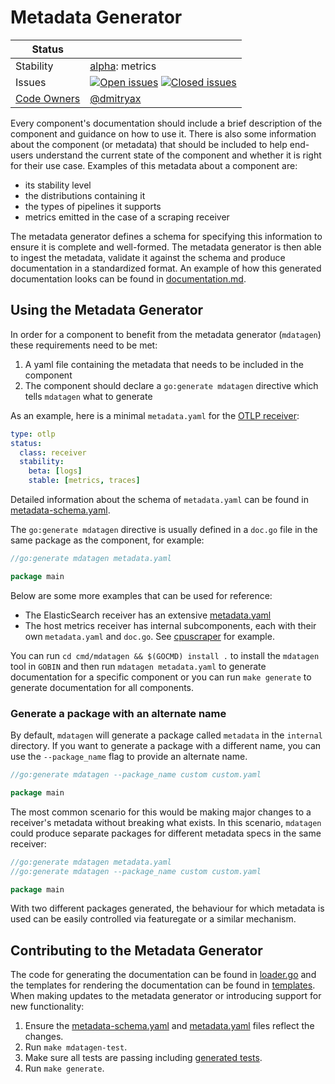 # Metadata Generator

<!-- status autogenerated section -->
| Status        |           |
| ------------- |-----------|
| Stability     | [alpha]: metrics   |
| Issues        | [![Open issues](https://img.shields.io/github/issues-search/open-telemetry/opentelemetry-collector?query=is%3Aissue%20is%3Aopen%20label%3Acmd%2Fmdatagen%20&label=open&color=orange&logo=opentelemetry)](https://github.com/open-telemetry/opentelemetry-collector/issues?q=is%3Aopen+is%3Aissue+label%3Acmd%2Fmdatagen) [![Closed issues](https://img.shields.io/github/issues-search/open-telemetry/opentelemetry-collector?query=is%3Aissue%20is%3Aclosed%20label%3Acmd%2Fmdatagen%20&label=closed&color=blue&logo=opentelemetry)](https://github.com/open-telemetry/opentelemetry-collector/issues?q=is%3Aclosed+is%3Aissue+label%3Acmd%2Fmdatagen) |
| [Code Owners](https://github.com/open-telemetry/opentelemetry-collector-contrib/blob/main/CONTRIBUTING.md#becoming-a-code-owner)    | [@dmitryax](https://www.github.com/dmitryax) |

[alpha]: https://github.com/open-telemetry/opentelemetry-collector#alpha
<!-- end autogenerated section -->

Every component's documentation should include a brief description of the component and guidance on how to use it.
There is also some information about the component (or metadata) that should be included to help end-users understand the current state of the component and whether it is right for their use case.
Examples of this metadata about a component are:

* its stability level
* the distributions containing it
* the types of pipelines it supports
* metrics emitted in the case of a scraping receiver

The metadata generator defines a schema for specifying this information to ensure it is complete and well-formed.
The metadata generator is then able to ingest the metadata, validate it against the schema and produce documentation in a standardized format.
An example of how this generated documentation looks can be found in [documentation.md](https://github.com/open-telemetry/opentelemetry-collector/blob/main/cmd/mdatagen/internal/samplereceiver/documentation.md).

## Using the Metadata Generator

In order for a component to benefit from the metadata generator (`mdatagen`) these requirements need to be met:
1. A yaml file containing the metadata that needs to be included in the component
2. The component should declare a `go:generate mdatagen` directive which tells `mdatagen` what to generate

As an example, here is a minimal `metadata.yaml` for the [OTLP receiver](https://github.com/open-telemetry/opentelemetry-collector/tree/main/receiver/otlpreceiver):
```yaml
type: otlp
status:
  class: receiver
  stability:
    beta: [logs]
    stable: [metrics, traces]
```

Detailed information about the schema of `metadata.yaml` can be found in [metadata-schema.yaml](./metadata-schema.yaml).

The `go:generate mdatagen` directive is usually defined in a `doc.go` file in the same package as the component, for example:
```go
//go:generate mdatagen metadata.yaml

package main
```

Below are some more examples that can be used for reference:

* The ElasticSearch receiver has an extensive [metadata.yaml](https://github.com/open-telemetry/opentelemetry-collector-contrib/tree/main/receiver/elasticsearchreceiver/metadata.yaml)
* The host metrics receiver has internal subcomponents, each with their own `metadata.yaml` and `doc.go`. See [cpuscraper](https://github.com/open-telemetry/opentelemetry-collector-contrib/tree/main/receiver/hostmetricsreceiver/internal/scraper/cpuscraper) for example.

You can run `cd cmd/mdatagen && $(GOCMD) install .` to install the `mdatagen` tool in `GOBIN` and then run `mdatagen metadata.yaml` to generate documentation for a specific component or you can run `make generate` to generate documentation for all components.

### Generate a package with an alternate name

By default, `mdatagen` will generate a package called `metadata` in the `internal` directory. If you want to generate a package with a different name, you can use the `--package_name` flag to provide an alternate name.

```go
//go:generate mdatagen --package_name custom custom.yaml

package main
```

The most common scenario for this would be making major changes to a receiver's metadata without breaking what exists. In this scenario, `mdatagen` could produce separate packages for different metadata specs in the same receiver:

```go
//go:generate mdatagen metadata.yaml
//go:generate mdatagen --package_name custom custom.yaml

package main
```

With two different packages generated, the behaviour for which metadata is used can be easily controlled via featuregate or a similar mechanism.

## Contributing to the Metadata Generator

The code for generating the documentation can be found in [loader.go](./internal/loader.go) and the templates for rendering the documentation can be found in [templates](./internal/templates).
When making updates to the metadata generator or introducing support for new functionality:

1. Ensure the [metadata-schema.yaml](./metadata-schema.yaml) and [metadata.yaml](./metadata.yaml) files reflect the changes.
2. Run `make mdatagen-test`.
3. Make sure all tests are passing including [generated tests](./internal/samplereceiver/internal/metadata/generated_metrics_test.go).
4. Run `make generate`.
